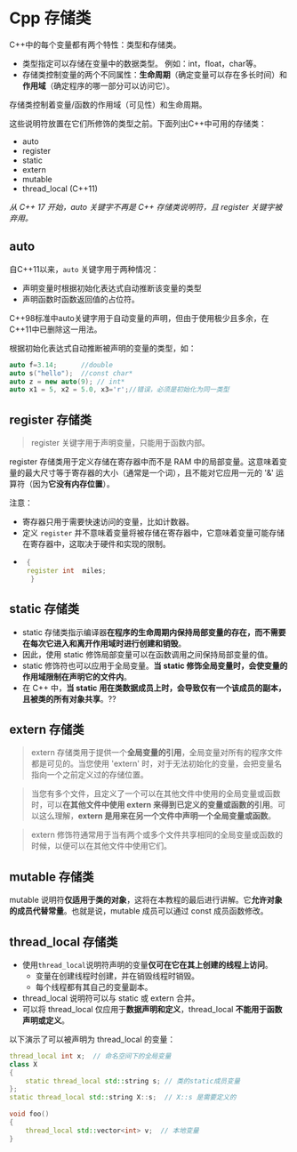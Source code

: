 # Cpp 存储类
C++中的每个变量都有两个特性：类型和存储类。
+ 类型指定可以存储在变量中的数据类型。 例如：int，float，char等。
+ 存储类控制变量的两个不同属性：**生命周期**（确定变量可以存在多长时间）和**作用域**（确定程序的哪一部分可以访问它）。

存储类控制着变量/函数的作用域（可见性）和生命周期。

这些说明符放置在它们所修饰的类型之前。下面列出C++中可用的存储类：
+ auto
+ register
+ static
+ extern
+ mutable
+ thread_local (C++11)

*从 C++ 17 开始，auto 关键字不再是 C++ 存储类说明符，且 register 关键字被弃用。*

## auto
自C++11以来，`auto` 关键字用于两种情况：
+ 声明变量时根据初始化表达式自动推断该变量的类型
+ 声明函数时函数返回值的占位符。

C++98标准中auto关键字用于自动变量的声明，但由于使用极少且多余，在C++11中已删除这一用法。

根据初始化表达式自动推断被声明的变量的类型，如：
```cpp
auto f=3.14;      //double
auto s("hello");  //const char*
auto z = new auto(9); // int*
auto x1 = 5, x2 = 5.0, x3='r';//错误，必须是初始化为同一类型
```

## register 存储类
> register 关键字用于声明变量，只能用于函数内部。

register 存储类用于定义存储在寄存器中而不是 RAM 中的局部变量。这意味着变量的最大尺寸等于寄存器的大小（通常是一个词），且不能对它应用一元的 '&' 运算符（因为**它没有内存位置**）。

注意：
+ 寄存器只用于需要快速访问的变量，比如计数器。
+ 定义 `register` 并不意味着变量将被存储在寄存器中，它意味着变量可能存储在寄存器中，这取决于硬件和实现的限制。
+ ```cpp
   {
   register int  miles;
    }


## static 存储类
+ static 存储类指示编译器**在程序的生命周期内保持局部变量的存在，而不需要在每次它进入和离开作用域时进行创建和销毁**。
+ 因此，使用 static 修饰局部变量可以在函数调用之间保持局部变量的值。
+ static 修饰符也可以应用于全局变量。**当 static 修饰全局变量时，会使变量的作用域限制在声明它的文件内**。
+ 在 C++ 中，**当 static 用在类数据成员上时，会导致仅有一个该成员的副本，且被类的所有对象共享**。??


## extern 存储类
> extern 存储类用于提供一个**全局变量的引用**，全局变量对所有的程序文件都是可见的。当您使用 'extern' 时，对于无法初始化的变量，会把变量名指向一个之前定义过的存储位置。

> 当您有多个文件，且定义了一个可以在其他文件中使用的全局变量或函数时，可以**在其他文件中使用 extern 来得到已定义的变量或函数的引用**。可以这么理解，**extern 是用来在另一个文件中声明一个全局变量或函数**。

> extern 修饰符通常用于当有两个或多个文件共享相同的全局变量或函数的时候，以便可以在其他文件中使用它们。


## mutable 存储类
mutable 说明符**仅适用于类的对象**，这将在本教程的最后进行讲解。它**允许对象的成员代替常量**。也就是说，mutable 成员可以通过 const 成员函数修改。


## thread_local 存储类
+ 使用`thread_local`说明符声明的变量**仅可在它在其上创建的线程上访问**。
  + 变量在创建线程时创建，并在销毁线程时销毁。
  + 每个线程都有其自己的变量副本。
+ thread_local 说明符可以与 static 或 extern 合并。
+ 可以将 thread_local 仅应用于**数据声明和定义**，thread_local **不能用于函数声明或定义**。

以下演示了可以被声明为 thread_local 的变量：

```cpp
thread_local int x;  // 命名空间下的全局变量
class X
{
    static thread_local std::string s; // 类的static成员变量
};
static thread_local std::string X::s;  // X::s 是需要定义的
 
void foo()
{
    thread_local std::vector<int> v;  // 本地变量
}
```
